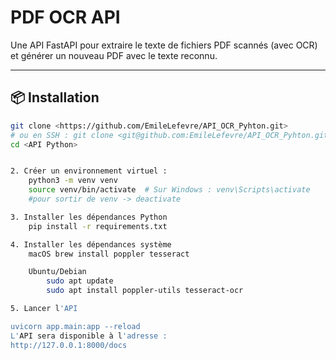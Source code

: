 # PDF OCR API

Une API FastAPI pour extraire le texte de fichiers PDF scannés (avec OCR) et générer un nouveau PDF avec le texte reconnu.

---

## 📦 Installation

```bash
git clone <https://github.com/EmileLefevre/API_OCR_Pyhton.git>
# ou en SSH : git clone <git@github.com:EmileLefevre/API_OCR_Pyhton.git>
cd <API Python>


2. Créer un environnement virtuel :
    python3 -m venv venv
    source venv/bin/activate  # Sur Windows : venv\Scripts\activate
    #pour sortir de venv -> deactivate

3. Installer les dépendances Python
    pip install -r requirements.txt

4. Installer les dépendances système
    macOS brew install poppler tesseract

    Ubuntu/Debian
        sudo apt update
        sudo apt install poppler-utils tesseract-ocr

5. Lancer l'API

uvicorn app.main:app --reload
L'API sera disponible à l'adresse :
http://127.0.0.1:8000/docs

```
